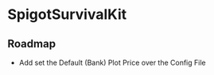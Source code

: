 SpigotSurvivalKit
==========
Roadmap
-------
 * Add set the Default (Bank) Plot Price over the Config File